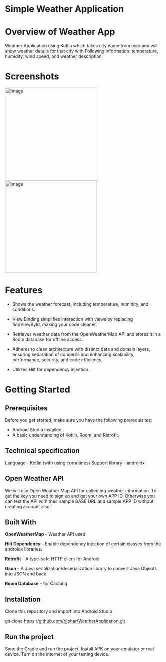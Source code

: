 # Simple Weather Application
 
# Overview of Weather App

Weather Application using Kotlin which takes city name from user and will show weather details for that city with Following information:
temperature, humidity, wind speed, and weather description

# Screenshots

<img width="298" alt="image" src="https://github.com/user-attachments/assets/47f49896-9545-46a8-8764-5bae42b729fd">
<img width="294" alt="image" src="https://github.com/user-attachments/assets/7f221035-d69f-45c3-9fb0-14cf3480d8bf">


# Features
- Shows the weather forecast, including temperature, humidity, and conditions.

- View Binding simplifies interaction with views by replacing findViewById, making your code cleaner.

- Retrieves weather data from the OpenWeatherMap API and stores it in a Room database for offline access.

- Adheres to clean architecture with distinct data and domain layers, ensuring separation of concerns and enhancing scalability, performance, security, and code efficiency.

- Utilizes Hilt for dependency injection.

# Getting Started
## Prerequisites
Before you get started, make sure you have the following prerequisites:

- Android Studio installed.
- A basic understanding of Kotlin, Room, and Retrofit.

## Technical specification
Language - Kotlin (with using coroutines)
Support library - androidx

## Open Weather API
We will use Open Weather Map API for collecting weather information. To get the key you need to sign up and get your own APP ID. Otherwise you can test the API with their sample BASE URL and sample APP ID without creating account also.

## Built With

**OpenWeatherMap** - Weather API used

**Hilt Dependency** - Enable dependency injection of certain classes from the androidx libraries.

**Retrofit** - A type-safe HTTP client for Android

**Gson** - A Java serialization/deserialization library to convert Java Objects into JSON and back

**Room Database** – for Caching

## Installation
Clone this repository and import into Android Studio

git clone https://github.com/rjjohar/WeatherApplication.git

## Run the project
Sync the Gradle and run the project. Install APK on your emulator or real device. Turn on the internet of your testing device.
